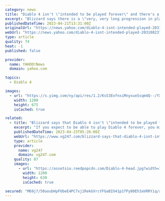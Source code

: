 ```yaml
---
category: news
title: "Diablo 4 isn't \"intended to be played forever\" and there's a \"pinnacle boss encounter\" at the end"
excerpt: "Blizzard says there is a \"very, very long progression in place\" beyond level 100 in Nightmare dungeons, but it doesn't go on forever ..."
publishedDateTime: 2023-04-21T13:31:00Z
originalUrl: "https://news.yahoo.com/diablo-4-isnt-intended-played-203108237.html"
webUrl: "https://news.yahoo.com/diablo-4-isnt-intended-played-203108237.html"
type: article
quality: 74
heat: -1
published: false

provider:
  name: YAHOO!News
  domain: yahoo.com

topics:
  - Diablo 4

images:
  - url: "https://s.yimg.com/ny/api/res/1.2/KsS3EofnxiMnyxueSsqm4Q--/YXBwaWQ9aGlnaGxhbmRlcjt3PTEyMDA7aD02NzU-/https://media.zenfs.com/en/gamesradar_237/d23b6956a6654889a531db8ed508f63c"
    width: 1200
    height: 675
    isCached: true

related:
  - title: "Blizzard says that Diablo 4 isn't \"intended to be played forever\""
    excerpt: "If you expect to be able to play Diablo 4 forever, you might want to reel those expectations in, as Blizzard said that won't be the case."
    publishedDateTime: 2023-04-23T05:26:00Z
    webUrl: "https://www.vg247.com/blizzard-says-that-diablo-4-isnt-intended-to-be-played-forever"
    type: article
    provider:
      name: vg247
      domain: vg247.com
    quality: 87
    images:
      - url: "https://assetsio.reedpopcdn.com/Diablo-4-head.jpg?width=1200&height=630&fit=crop&enable=upscale&auto=webp"
        width: 1200
        height: 630
        isCached: true

secured: "M69j7/50uoubHpFUbeE4PC7xj1RekGVrcYFGaBIO41p1fPy80Eh3aVRRYiq/adxhAeqSg4oIkPe+NpcBUoKVi6BpzuRnbqml3OE/FBVGxFFav71fcXogWEB+fBSe+MPXpY2flkfz9RfI/DWBir1jBWdU+bLgPa2YFuPQWjrUq8hvcPjwg0FHh4Xhu9129FbFU+CSrhVQuHeXhJk+A8cBXMn/SHdNu/0HEkOMrg2pip1yyc3Uo5Hwvj9y1fJ5w9atNkKRpxryJg/5stZWyw7FMhtpm7epSoeyTFq1BBxjTdQUOR+yxJpAQV5jMfKEw7cSfD12UBIPC0nd5IhXtdrFBceCUim/q2YT2ADUImBXqKs=;PDDts3C4pAAenX2/4ML61g=="
---
```


